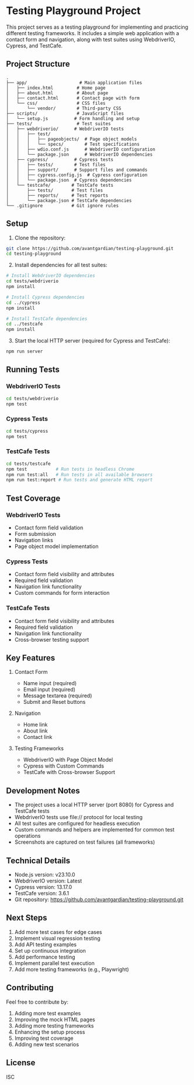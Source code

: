 # Testing Playground Project

This project serves as a testing playground for implementing and practicing different testing frameworks. It includes a simple web application with a contact form and navigation, along with test suites using WebdriverIO, Cypress, and TestCafe.

## Project Structure

```
.
├── app/                    # Main application files
│   ├── index.html         # Home page
│   ├── about.html         # About page
│   ├── contact.html       # Contact page with form
│   └── css/               # CSS files
│       └── vendor/        # Third-party CSS
├── scripts/               # JavaScript files
│   └── setup.js          # Form handling and setup
├── tests/                 # Test suites
│   ├── webdriverio/      # WebdriverIO tests
│   │   ├── test/
│   │   │   ├── pageobjects/  # Page object models
│   │   │   └── specs/        # Test specifications
│   │   ├── wdio.conf.js      # WebdriverIO configuration
│   │   └── package.json      # WebdriverIO dependencies
│   ├── cypress/          # Cypress tests
│   │   ├── tests/        # Test files
│   │   ├── support/      # Support files and commands
│   │   ├── cypress.config.js  # Cypress configuration
│   │   └── package.json  # Cypress dependencies
│   └── testcafe/        # TestCafe tests
│       ├── tests/       # Test files
│       ├── reports/     # Test reports
│       └── package.json # TestCafe dependencies
└── .gitignore           # Git ignore rules
```

## Setup

1. Clone the repository:
```bash
git clone https://github.com/avantgardian/testing-playground.git
cd testing-playground
```

2. Install dependencies for all test suites:
```bash
# Install WebdriverIO dependencies
cd tests/webdriverio
npm install

# Install Cypress dependencies
cd ../cypress
npm install

# Install TestCafe dependencies
cd ../testcafe
npm install
```

3. Start the local HTTP server (required for Cypress and TestCafe):
```bash
npm run server
```

## Running Tests

### WebdriverIO Tests
```bash
cd tests/webdriverio
npm test
```

### Cypress Tests
```bash
cd tests/cypress
npm test
```

### TestCafe Tests
```bash
cd tests/testcafe
npm test           # Run tests in headless Chrome
npm run test:all   # Run tests in all available browsers
npm run test:report # Run tests and generate HTML report
```

## Test Coverage

### WebdriverIO Tests
- Contact form field validation
- Form submission
- Navigation links
- Page object model implementation

### Cypress Tests
- Contact form field visibility and attributes
- Required field validation
- Navigation link functionality
- Custom commands for form interaction

### TestCafe Tests
- Contact form field visibility and attributes
- Required field validation
- Navigation link functionality
- Cross-browser testing support

## Key Features

1. Contact Form
   - Name input (required)
   - Email input (required)
   - Message textarea (required)
   - Submit and Reset buttons

2. Navigation
   - Home link
   - About link
   - Contact link

3. Testing Frameworks
   - WebdriverIO with Page Object Model
   - Cypress with Custom Commands
   - TestCafe with Cross-browser Support

## Development Notes

- The project uses a local HTTP server (port 8080) for Cypress and TestCafe tests
- WebdriverIO tests use file:// protocol for local testing
- All test suites are configured for headless execution
- Custom commands and helpers are implemented for common test operations
- Screenshots are captured on test failures (all frameworks)

## Technical Details

- Node.js version: v23.10.0
- WebdriverIO version: Latest
- Cypress version: 13.17.0
- TestCafe version: 3.6.1
- Git repository: https://github.com/avantgardian/testing-playground.git

## Next Steps

1. Add more test cases for edge cases
2. Implement visual regression testing
3. Add API testing examples
4. Set up continuous integration
5. Add performance testing
6. Implement parallel test execution
7. Add more testing frameworks (e.g., Playwright)

## Contributing

Feel free to contribute by:
1. Adding more test examples
2. Improving the mock HTML pages
3. Adding more testing frameworks
4. Enhancing the setup process
5. Improving test coverage
6. Adding new test scenarios

## License

ISC 